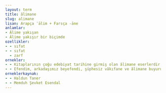 ```yaml
---
layout: term
title: âlimane
slug: alimane
lisan: Arapça ʿālim + Farsça -āne
anlamlar:
- Âlime yakışan
- Âlime yakışır bir biçimde
ozellikler:
- - sıfat
- - sıfat
  - zarf
ornekler:
- - Kitaplarının çoğu edebiyat tarihine girmiş olan âlimane eserlerdir.
- - Efendim, arkadaşımız beyefendi, şüphesiz vâkıfane ve âlimane buyuruyorlar, istifade ediyoruz.
orneklerkaynak:
- - Haldun Taner
- - Memduh Şevket Esendal
---
```


